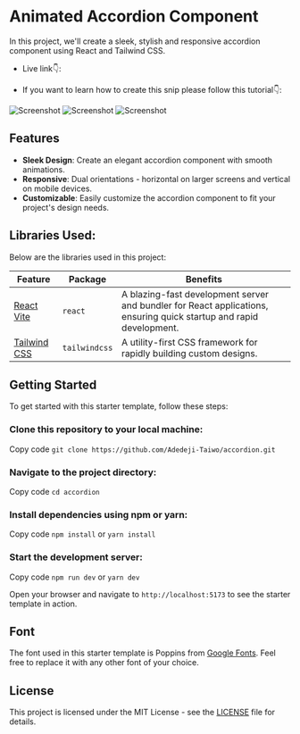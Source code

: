 # Animated Accordion Component
 In this project, we'll create a sleek, stylish and responsive accordion component using React and Tailwind CSS.

- Live link👇:


- If you want to learn how to create this snip please follow this tutorial👇:



![Screenshot]()
![Screenshot]()
![Screenshot]()



## Features
- **Sleek Design**: Create an elegant accordion component with smooth animations.
- **Responsive**: Dual orientations - horizontal on larger screens and vertical on mobile devices.
- **Customizable**: Easily customize the accordion component to fit your project's design needs.



## Libraries Used:
Below are the libraries used in this project:

| Feature  | Package | Benefits |
| ------------- | ------------- | ------------- |
| [React Vite](https://vitejs.dev/guide/)  |  `react` | A blazing-fast development server and bundler for React applications, ensuring quick startup and rapid development. |
| [Tailwind CSS](https://tailwindcss.com/docs/guides/vite/) | `tailwindcss`  | A utility-first CSS framework for rapidly building custom designs. |


## Getting Started
To get started with this starter template, follow these steps:

### Clone this repository to your local machine:

Copy code
`git clone https://github.com/Adedeji-Taiwo/accordion.git`

### Navigate to the project directory:

Copy code
`cd accordion`

### Install dependencies using npm or yarn:

Copy code
`npm install` or `yarn install`

### Start the development server:

Copy code
`npm run dev` or `yarn dev`

Open your browser and navigate to `http://localhost:5173` to see the starter template in action.


## Font
The font used in this starter template is Poppins from [Google Fonts](https://fonts.google.com/). Feel free to replace it with any other font of your choice.

## License
This project is licensed under the MIT License - see the [LICENSE]() file for details.